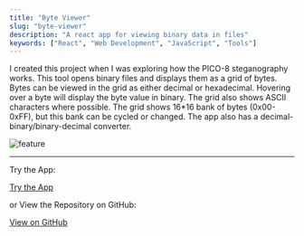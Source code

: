 ```yaml
---
title: "Byte Viewer"
slug: "byte-viewer"
description: "A react app for viewing binary data in files"
keywords: ["React", "Web Development", "JavaScript", "Tools"]
---
```


I created this project when I was exploring how the PICO-8 steganography works. This tool opens binary files and displays them as a grid of bytes. Bytes can be viewed in the grid as either decimal or hexadecimal. Hovering over a byte will display the byte value in binary. The grid also shows ASCII characters where possible. The grid shows 16\*16 bank of bytes (0x00-0xFF), but this bank can be cycled or changed. The app also has a decimal-binary/binary-decimal converter.

![feature](/portfolio/project-images/byte-viewer/feature.png)

---

Try the App:

<a className="btn btn-dark" href="https://gcoulby.github.io/byte-viewer/"  target="_blank" rel="noopener noreferrer"><i className="fa fa-globe"></i> Try the App</a>

or View the Repository on GitHub:

<a className="btn btn-dark" href="https://github.com/gcoulby/byte-viewer"  target="_blank" rel="noopener noreferrer"><i className="fa fa-github"></i> View on GitHub</a>
